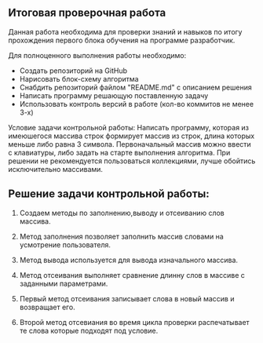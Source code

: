 ## Итоговая проверочная работа

Данная работа необходима для проверки знаний и навыков по итогу 
прохождения первого блока обучения на программе разработчик.

Для полноценного выполнения работы необходимо:

- Создать репозиторий на GitHub
- Нарисовать блок-схему алгоритма
- Снабдить репозиторий файлом "README.md" с описанием решения
- Написать программу решающую поставленную задачу
- Использовать контроль версий в работе (кол-во коммитов не менее 3-х)

Условие задачи контрольной работы:
Написать программу, которая из имеюшегося массива строк формирует массив из строк,
длина которых меньше либо равна 3 символа. Первоначальный массив можно ввести с клавиатуры,
либо задать на старте выполнения алгоритма. При решении не рекомендуется пользоваться коллекциями, 
лучше обойтись исключительно массивами.

## Решение задачи контрольной работы:

1. Создаем методы по заполнению,выводу и отсеиванию слов массива.

2. Метод заполнения позволяет заполнить массив словами на усмотрение пользователя.

3. Метод вывода используется для вывода изначального массива.

4. Метод отсеивания выполняет сравнение длинну слов в массиве с заданными параметрами.

5. Первый метод отсеивания записывает слова в новый массив и возвращает его.

6. Второй метод отсевиания во время цикла проверки распечатывает те слова которые подходят под условие.
